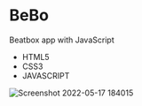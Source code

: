 # BeBo
Beatbox app with JavaScript

* HTML5
* CSS3
* JAVASCRIPT


![Screenshot 2022-05-17 184015](https://user-images.githubusercontent.com/49618856/168863918-714ad94f-cf3c-4abb-959a-5a9977bb4054.png)

